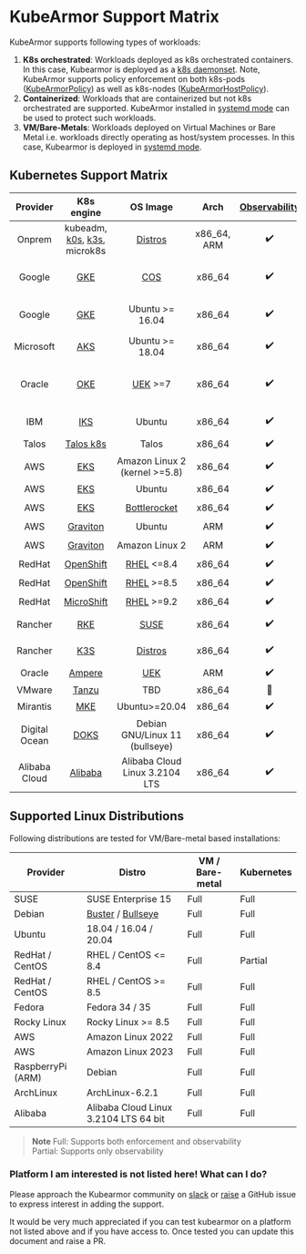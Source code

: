 # KubeArmor Support Matrix

KubeArmor supports following types of workloads:
1. **K8s orchestrated**: Workloads deployed as k8s orchestrated containers. In this case, Kubearmor is deployed as a [k8s daemonset](https://kubernetes.io/docs/concepts/workloads/controllers/daemonset/). Note, KubeArmor supports policy enforcement on both k8s-pods ([KubeArmorPolicy](security_policy_specification.md)) as well as k8s-nodes ([KubeArmorHostPolicy](host_security_policy_specification.md)).
2. **Containerized**: Workloads that are containerized but not k8s orchestrated are supported. KubeArmor installed in [systemd mode] can be used to protect such workloads.
3. **VM/Bare-Metals**: Workloads deployed on Virtual Machines or Bare Metal i.e. workloads directly operating as host/system processes. In this case, Kubearmor is deployed in [systemd mode].

[systemd mode]: kubearmor_vm.md

## Kubernetes Support Matrix

| Provider   | K8s engine   | OS Image    | Arch   | [Observability] | Audit Rules | Blocking Rules | [Network-Segmentation] | LSM Enforcer | Remarks |
|:----------:|:------------:|:-----------:|:------:|:---------------:|:-----------:|:--------------:|:----------------------:|:------------:|:-------:|
| Onprem     | kubeadm, [k0s], [k3s], microk8s | [Distros] | x86_64, ARM | :heavy_check_mark: | :heavy_check_mark: | :heavy_check_mark: | :heavy_check_mark: | [BPFLSM], AppArmor |
| Google     | [GKE] | [COS] | x86_64 | :heavy_check_mark: | :heavy_check_mark: | :heavy_check_mark: | :heavy_check_mark: | [BPFLSM], AppArmor | All [release channels][GKE-REL] |
| Google     | [GKE] | Ubuntu >= 16.04 | x86_64 | :heavy_check_mark: | :heavy_check_mark: | :heavy_check_mark: | :heavy_check_mark: | [BPFLSM], AppArmor | All [release channels][GKE-REL] |
| Microsoft  | [AKS] | Ubuntu >= 18.04 | x86_64 | :heavy_check_mark: | :heavy_check_mark: | :heavy_check_mark: | :heavy_check_mark: | [BPFLSM], AppArmor |
| Oracle     | [OKE] | [UEK] >=7 | x86_64 | :heavy_check_mark: | :heavy_check_mark: | :heavy_check_mark: | :heavy_check_mark: | [BPFLSM] | [Oracle Linux Server 8.7][OLS] |
| IBM        | [IKS] | Ubuntu | x86_64 | :heavy_check_mark: | :heavy_check_mark: | :heavy_check_mark: | :heavy_check_mark: | [BPFLSM], AppArmor |
| Talos      | [Talos k8s][TalosK8s] | Talos | x86_64 | :heavy_check_mark: | :heavy_check_mark: | :heavy_check_mark: | :heavy_check_mark: | [BPFLSM] | [1540] |
| AWS        | [EKS] | Amazon Linux 2 (kernel >=5.8) | x86_64 | :heavy_check_mark: | :heavy_check_mark: | :heavy_check_mark: | :heavy_check_mark: | [BPFLSM] |
| AWS        | [EKS] | Ubuntu | x86_64 | :heavy_check_mark: | :heavy_check_mark: | :heavy_check_mark: | :heavy_check_mark: | AppArmor |
| AWS        | [EKS] | [Bottlerocket] | x86_64 | :heavy_check_mark: | :heavy_check_mark: | :heavy_check_mark: | :heavy_check_mark: | [BPFLSM] |
| AWS        | [Graviton] | Ubuntu | ARM | :heavy_check_mark: | :heavy_check_mark: | :heavy_check_mark: | :heavy_check_mark: | AppArmor |
| AWS        | [Graviton] | Amazon Linux 2 | ARM | :heavy_check_mark: | :heavy_check_mark: | :x: | :heavy_check_mark: | SELinux |
| RedHat     | [OpenShift] | [RHEL] <=8.4 | x86_64 | :heavy_check_mark: | :heavy_check_mark: | :x:  | :heavy_check_mark: | SELinux |
| RedHat     | [OpenShift] | [RHEL] >=8.5 | x86_64 | :heavy_check_mark: | :heavy_check_mark: | :heavy_check_mark: | :heavy_check_mark: | [BPFLSM] |
| RedHat     | [MicroShift] | [RHEL] >=9.2 | x86_64 | :heavy_check_mark: | :heavy_check_mark: | :heavy_check_mark: | :heavy_check_mark: | [BPFLSM] |
| Rancher    | [RKE] | [SUSE] | x86_64 | :heavy_check_mark: | :heavy_check_mark: | :heavy_check_mark: | :heavy_check_mark: | [BPFLSM], AppArmor |
| Rancher    | [K3S] | [Distros] | x86_64 | :heavy_check_mark: | :heavy_check_mark: | :heavy_check_mark: | :heavy_check_mark: | [BPFLSM], AppArmor |
| Oracle     | [Ampere] | [UEK] | ARM | :heavy_check_mark: | :heavy_check_mark: | :x: | :heavy_check_mark: | SELinux | [1084] |
| VMware     | [Tanzu] | TBD | x86_64 | :construction: | :construction: | :construction: | :construction: | :construction: | [1064] |
| Mirantis     | [MKE] | Ubuntu>=20.04 | x86_64 | :heavy_check_mark: | :heavy_check_mark: | :heavy_check_mark: | :heavy_check_mark: | AppArmor | [1181] |
| Digital Ocean | [DOKS] | Debian GNU/Linux 11 (bullseye) | x86_64 | :heavy_check_mark: | :heavy_check_mark: | :heavy_check_mark: | :heavy_check_mark: | [BPFLSM] | [1120] |
| Alibaba Cloud | [Alibaba] | Alibaba Cloud Linux 3.2104 LTS | x86_64 | :heavy_check_mark: | :heavy_check_mark: | :heavy_check_mark: | :heavy_check_mark: | [BPFLSM] | [1650] |

[Observability]: workload_visibility.md
[TalosK8s]: https://www.siderolabs.com/platform/talos-os-for-kubernetes/
[1540]: https://github.com/kubearmor/KubeArmor/issues/1540
[Network-Segmentation]: network_segmentation.md
[GKE]: https://cloud.google.com/kubernetes-engine
[EKS]: https://aws.amazon.com/eks/
[AKS]: https://azure.microsoft.com/
[COS]: https://cloud.google.com/container-optimized-os/docs/concepts/features-and-benefits
[GKE-REL]: https://cloud.google.com/kubernetes-engine/docs/concepts/release-channels
[bottlerocket]: https://github.com/bottlerocket-os/bottlerocket#bottlerocket-os
[OPENSHIFT]: https://www.redhat.com/en/technologies/cloud-computing/openshift
[MicroShift]: https://microshift.io/
[SUSE]: https://www.suse.com/
[RHEL]: https://www.redhat.com/en/technologies/linux-platforms/enterprise-linux
[RKE]: https://rancher.com/docs/rke/latest/en/
[K0S]: https://k0sproject.io
[K3S]: https://www.rancher.com/products/k3s
[OKE]: https://www.oracle.com/cloud/cloud-native/container-engine-kubernetes/
[UEK]: https://docs.oracle.com/en/operating-systems/uek/
[OLS]: https://docs.oracle.com/en/operating-systems/oracle-linux/8/relnotes8.7/
[IKS]: https://www.ibm.com/cloud/kubernetes-service
[Tanzu]: https://tanzu.vmware.com/kubernetes-grid
[Graviton]: https://aws.amazon.com/ec2/graviton/
[Ampere]: https://www.oracle.com/in/cloud/compute/arm/
[1064]: https://github.com/kubearmor/KubeArmor/issues/1064
[1084]: https://github.com/kubearmor/KubeArmor/issues/1084
[BPFLSM]: https://github.com/kubearmor/KubeArmor/issues/484
[Distros]: #Supported-Linux-Distributions
[MKE]: https://www.mirantis.com/software/mirantis-kubernetes-engine/
[1181]: https://github.com/kubearmor/KubeArmor/issues/1181
[DOKS]: https://www.digitalocean.com/products/kubernetes/
[1120]: https://github.com/kubearmor/KubeArmor/issues/1120
[1650]: https://github.com/kubearmor/KubeArmor/issues/1650
[Alibaba]: https://www.alibabacloud.com/
## Supported Linux Distributions

Following distributions are tested for VM/Bare-metal based installations:

| Provider | Distro | VM / Bare-metal | Kubernetes |
|----------|--------|---------------|------|
| SUSE | SUSE Enterprise 15 | Full | Full |
| Debian | [Buster](https://www.debian.org/releases/buster/) / [Bullseye](https://www.debian.org/releases/bullseye/) | Full | Full |
| Ubuntu | 18.04 / 16.04 / 20.04 | Full | Full |
| RedHat / CentOS | RHEL / CentOS <= 8.4 | Full | Partial |
| RedHat / CentOS | RHEL / CentOS >= 8.5 | Full | Full |
| Fedora | Fedora 34 / 35 | Full | Full |
| Rocky Linux | Rocky Linux >= 8.5 | Full | Full |
| AWS | Amazon Linux 2022 | Full | Full |
| AWS | Amazon Linux 2023 | Full | Full |
| RaspberryPi (ARM) | Debian | Full | Full |
| ArchLinux | ArchLinux-6.2.1   | Full | Full |
| Alibaba | Alibaba Cloud Linux  3.2104 LTS 64 bit  | Full | Full |

> **Note**
> Full: Supports both enforcement and observability  
> Partial: Supports only observability

### Platform I am interested is not listed here! What can I do?

Please approach the Kubearmor community on [slack](https://cloud-native.slack.com/archives/C07EF44HWQM) or [raise](https://github.com/kubearmor/KubeArmor/issues/new/choose) a GitHub issue to express interest in adding the support.

It would be very much appreciated if you can test kubearmor on a platform not listed above and if you have access to. Once tested you can update this document and raise a PR.


